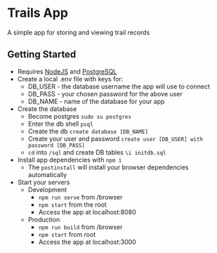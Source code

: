 # Trails App
A simple app for storing and viewing trail records
## Getting Started
- Requires [NodeJS](https://nodejs.org/) and [PostgreSQL](https://www.postgresql.org/download/)
- Create a local .env file with keys for:
  - DB_USER - the database username the app will use to connect
  - DB_PASS - your chosen password for the above user
  - DB_NAME - name of the database for your app
- Create the database
  - Become postgres `sudo su postgres`
  - Enter the db shell `psql`
  - Create the db `create database [DB_NAME]`
  - Create your user and password `create user [DB_USER] with password [DB_PASS]`
  - `cd` into `/sql` and create DB tables `\i initdb.sql`
- Install app dependencies with `npm i`
  - The `postinstall` will install your browser dependencies automatically
- Start your servers
  - Development
    - `npm run serve` from /browser
    - `npm start` from the root
    - Access the app at localhost:8080
  - Production
    - `npm run build` from /browser
    - `npm start` from root
    - Access the app at localhost:3000